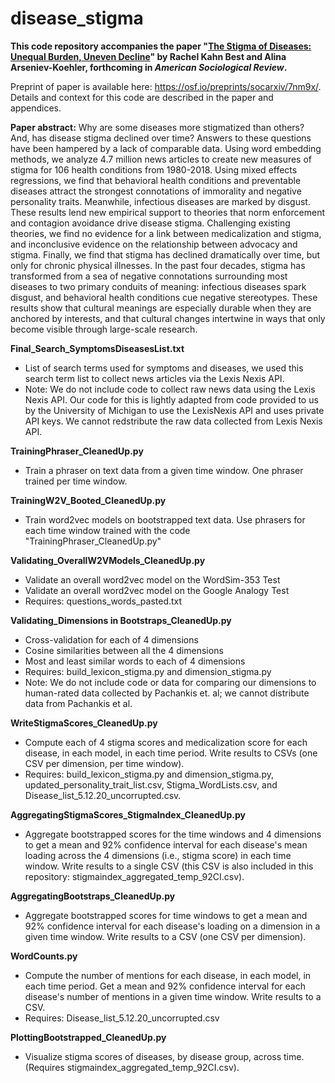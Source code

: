 # disease_stigma

**This code repository accompanies the paper "[The Stigma of Diseases: Unequal Burden, Uneven Decline](https://osf.io/preprints/socarxiv/7nm9x/)" by Rachel Kahn Best and Alina Arseniev-Koehler, forthcoming in _American Sociological Review_.** 

Preprint of paper is available here: https://osf.io/preprints/socarxiv/7nm9x/. Details and context for this code are described in the paper and appendices. 

**Paper abstract:** Why are some diseases more stigmatized than others? And, has disease stigma declined over time? Answers to these questions have been hampered by a lack of comparable data. Using word embedding methods, we analyze 4.7 million news articles to create new measures of stigma for 106 health conditions from 1980-2018. Using mixed effects regressions, we find that behavioral health conditions and preventable diseases attract the strongest connotations of immorality and negative personality traits. Meanwhile, infectious diseases are marked by disgust. These results lend new empirical support to theories that norm enforcement and contagion avoidance drive disease stigma. Challenging existing theories, we find no evidence for a link between medicalization and stigma, and inconclusive evidence on the relationship between advocacy and stigma. Finally, we find that stigma has declined dramatically over time, but only for chronic physical illnesses. In the past four decades, stigma has transformed from a sea of negative connotations surrounding most diseases to two primary conduits of meaning: infectious diseases spark disgust, and behavioral health conditions cue negative stereotypes. These results show that cultural meanings are especially durable when they are anchored by interests, and that cultural changes intertwine in ways that only become visible through large-scale research.



**Final_Search_SymptomsDiseasesList.txt**
* List of search terms used for symptoms and diseases, we used this search term list to collect news articles via the Lexis Nexis API. 
* Note: We do not include code to collect raw news data using the Lexis Nexis API. Our code for this is lightly adapted from code provided to us by the University of Michigan to use the LexisNexis API and uses private API keys. We cannot redstribute the raw data collected from Lexis Nexis API.

**TrainingPhraser_CleanedUp.py**
* Train a phraser on text data from a given time window. One phraser trained per time window. 

**TrainingW2V_Booted_CleanedUp.py**
* Train word2vec models on bootstrapped text data. Use phrasers for each time window trained with the code "TrainingPhraser_CleanedUp.py"

**Validating_OverallW2VModels_CleanedUp.py**
* Validate an overall word2vec model on the WordSim-353 Test
* Validate an overall word2vec model on the Google Analogy Test
* Requires: questions_words_pasted.txt

**Validating_Dimensions in Bootstraps_CleanedUp.py**
* Cross-validation for each of 4 dimensions
* Cosine similarities between all the 4 dimensions
* Most and least similar words to each of 4 dimensions
* Requires: build_lexicon_stigma.py and dimension_stigma.py
* Note: We do not include code or data for comparing our dimensions to human-rated data collected by Pachankis et. al; we cannot distribute data from Pachankis et al.  

**WriteStigmaScores_CleanedUp.py**
* Compute each of 4 stigma scores and medicalization score for each disease, in each model, in each time period. Write results to CSVs (one CSV per dimension, per time window).
* Requires: build_lexicon_stigma.py and dimension_stigma.py, updated_personality_trait_list.csv, Stigma_WordLists.csv, and Disease_list_5.12.20_uncorrupted.csv.

**AggregatingStigmaScores_StigmaIndex_CleanedUp.py**
* Aggregate bootstrapped scores for the time windows and 4 dimensions to get a mean and 92% confidence interval for each disease's mean loading across the 4 dimensions (i.e., stigma score) in each time window. Write results to a single CSV (this CSV is also included in this repository: stigmaindex_aggregated_temp_92CI.csv). 

**AggregatingBootstraps_CleanedUp.py**
* Aggregate bootstrapped scores for time windows to get a mean and 92% confidence interval for each disease's loading on a dimension in a given time window. Write results to a CSV (one CSV per dimension). 

**WordCounts.py**
* Compute the number of mentions for each disease, in each model, in each time period.  Get a mean and 92% confidence interval for each disease's number of mentions in a given time window. Write results to a CSV. 
* Requires: Disease_list_5.12.20_uncorrupted.csv

**PlottingBootstrapped_CleanedUp.py**
* Visualize stigma scores of diseases, by disease group, across time. (Requires stigmaindex_aggregated_temp_92CI.csv).
